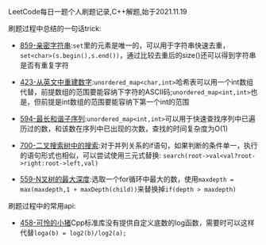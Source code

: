 LeetCode每日一题个人刷题记录,C++解题,始于2021.11.19

刷题过程中总结的一句话trick:

- [859-亲密字符串](https://github.com/Meow-2/LeetCode-Everyday/blob/main/design/859-亲密字符串.cpp):`set`里的元素是唯一的，可以用于字符串快速去重，`set<char>(s.begin(),s.end())`，通过比较去重后的size()还可以得到字符串是否有重复字符

- [423-从英文中重建数字](https://github.com/Meow-2/LeetCode-Everyday/blob/main/math/423-从英文中重建数字.cpp):`unordered_map<char,int>`哈希表可以用一个int数组代替，前提数组的范围要能容纳下字符的ASCII码;`unordered_map<int,int>`也是，但前提是int数组的范围要能容纳下第一个int的范围

- [594-最长和谐子序列](https://github.com/Meow-2/LeetCode-Everyday/blob/main/hash-table/594-最长和谐子序列.cpp):`unordered_map<int,int>`可以用于快速查找序列中已遍历过的数，和该数在序列中已出现的次数，查找的时间复杂度为O(1)

- [700-二叉搜索树中的搜索](https://github.com/Meow-2/LeetCode-Everyday/blob/main/Unknown/700-二叉搜索树中的搜索.cpp):对于并列关系的if语句，如果判断的条件单一，执行的语句形式也相似，可以尝试使用三元式替换:
    `search(root->val<val?root->right:root->left,val)`

- [559-N叉树的最大深度](https://github.com/Meow-2/LeetCode-Everyday/blob/main/Unknown/559-N叉树的最大深度.cpp):选取一个for循环中最大的数，使用`maxdepth = max(maxdepth,1 + maxDepth(child))`来替换掉`if(depth > maxdepth)`

刷题过程中的常用api:

- [458-可怜的小猪](https://github.com/Meow-2/LeetCode-Everyday/blob/main/math/458-可怜的小猪.cpp)Cpp标准库没有提供自定义底数的log函数，需要时可以这样代替`loga(b) = log2(b)/log2(a);`
